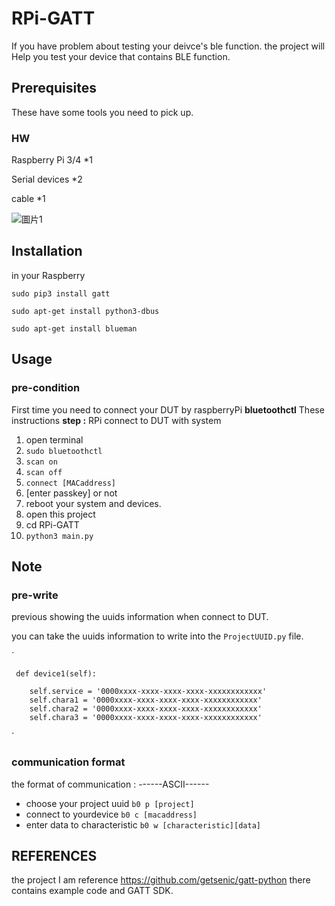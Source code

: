 # RPi-GATT
If you have problem about testing your deivce's ble function. the project will Help you test your device that contains BLE function.

## Prerequisites

These have some tools you need to pick up.

### HW
Raspberry Pi 3/4 *1

Serial devices *2

cable *1


![圖片1](https://user-images.githubusercontent.com/22633988/151558605-51e352b3-ac64-432d-9b29-118bb4ec9f77.png)


## Installation
in your Raspberry

`sudo pip3 install gatt`

`sudo apt-get install python3-dbus`

`sudo apt-get install blueman`

## Usage
### pre-condition

First time you need to connect your DUT by raspberryPi **bluetoothctl** 
These instructions
**step :**
RPi connect to DUT with system
1. open terminal
2. `sudo bluetoothctl`
3. `scan on`
4. `scan off`
5. `connect [MACaddress]`
6. [enter passkey] or not
7. reboot your system and devices.
8. open this project 
9. cd RPi-GATT
10. `python3 main.py`

## Note

### pre-write

previous showing the uuids information when connect to DUT.

you can take the uuids information to write into the `ProjectUUID.py` file. 

`

     def device1(self):
     
        self.service = '0000xxxx-xxxx-xxxx-xxxx-xxxxxxxxxxxx'         
        self.chara1 = '0000xxxx-xxxx-xxxx-xxxx-xxxxxxxxxxxx'         
        self.chara2 = '0000xxxx-xxxx-xxxx-xxxx-xxxxxxxxxxxx'         
        self.chara3 = '0000xxxx-xxxx-xxxx-xxxx-xxxxxxxxxxxx'
        
`

### communication format

the format of communication :
------ASCII------
- choose your project uuid
       `b0 p [project]`
- connect to yourdevice
      `b0 c [macaddress]`
- enter data to characteristic
     `b0 w [characteristic][data]`


## REFERENCES
the project I am reference https://github.com/getsenic/gatt-python there contains example code and GATT SDK.

